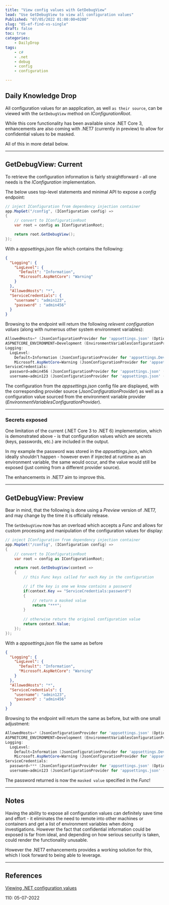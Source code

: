 ```yaml
---
title: "View config values with GetDebugView"
lead: "Use GetDebugView to view all configuration values"
Published: "07/05/2022 01:00:00+0200"
slug: "05-ef-find-vs-single"
draft: false
toc: true
categories:
    - DailyDrop
tags:
    - c#
    - .net
    - debug
    - config
    - configuration

---
```


## Daily Knowledge Drop

All configuration values for an aapplication, as well `as their source`, can be viewed with the `GetDebugView` method on _IConfigurationRoot_.

While this core functionality has been available since .NET Core 3, enhancements are also coming with .NET7 (currently in preview) to allow for confidential values to be masked.

All of this in more detail below.

---

## GetDebugView: Current

To retrieve the configuration information is fairly straightforward - all one needs is the _IConfiguration_ implementation.

The below uses top-level statements and minimal API to expose a _config_ endpoint:

``` csharp
// inject IConfiguration from dependency injection container
app.MapGet("/config", (IConfiguration config) =>
{
    // convert to IConfigurationRoot
    var root = config as IConfigurationRoot;

    return root.GetDebugView();
});
```

With a _appsettings.json_ file which contains the following:

``` json
{
  "Logging": {
    "LogLevel": {
      "Default": "Information",
      "Microsoft.AspNetCore": "Warning"
    }
  },
  "AllowedHosts": "*",
  "ServiceCredentials": {
    "username": "admin123",
    "password" : "admin456"
  }
}
```

Browsing to the endpoint will return the following _relevent configuration values_ (along with numerous other system environment variables):

``` powershell
AllowedHosts=* (JsonConfigurationProvider for 'appsettings.json' (Optional))
ASPNETCORE_ENVIRONMENT=Development (EnvironmentVariablesConfigurationProvider Prefix: '')
Logging:
  LogLevel:
    Default=Information (JsonConfigurationProvider for 'appsettings.Development.json' (Optional))
    Microsoft.AspNetCore=Warning (JsonConfigurationProvider for 'appsettings.Development.json' (Optional))
ServiceCredentials:
  password=admin456 (JsonConfigurationProvider for 'appsettings.json' (Optional))
  username=admin123 (JsonConfigurationProvider for 'appsettings.json' (Optional))
```

The configuration from the _appsettings.json_ config file are displayed, with the corresponding provider source (_JsonConfigurationProvider_) as well as a configuration value sourced from the environment variable provider (_EnvironmentVariablesConfigurationProvider_).

---

### Secrets exposed

One limitation of the current (.NET Core 3 to .NET 6) implementation, which is demonstrated above - is that configuration values which are secrets (keys, passwords, etc.) are included in the output.

In my example the password was stored in the _appsettings.json_, which ideally shouldn't happen - however even if injected at runtime as an environment variable, the same would occur, and the value would still be exposed (just coming from a different provider source).

The enhancements in .NET7 aim to improve this.

---

## GetDebugView: Preview

Bear in mind, that the following is done using a _Preview_ version of .NET7, and may change by the time it is officially release.

The `GetDebugView` now has an overload which accepts a _Func_ and allows for custom processing and manipulation of the configuration values for display:

``` csharp
// inject IConfiguration from dependency injection container
app.MapGet("/config", (IConfiguration config) =>
{
    // convert to IConfigurationRoot
    var root = config as IConfigurationRoot;

    return root.GetDebugView(context =>
    {
        // this Func keys called for each Key in the configuration

        // if the key is one we know contains a password
        if(context.Key == "ServiceCredentials:password")
        {
            // return a masked value
            return "***";
        }
        
        // otherwise return the original configuration value
        return context.Value;
    });
});
```

With a _appsettings.json_ file the same as before

``` json
{
  "Logging": {
    "LogLevel": {
      "Default": "Information",
      "Microsoft.AspNetCore": "Warning"
    }
  },
  "AllowedHosts": "*",
  "ServiceCredentials": {
    "username": "admin123",
    "password" : "admin456"
  }
}
```

Browsing to the endpoint will return the same as before, but with one small adjustment: 

``` powershell
AllowedHosts=* (JsonConfigurationProvider for 'appsettings.json' (Optional))
ASPNETCORE_ENVIRONMENT=Development (EnvironmentVariablesConfigurationProvider Prefix: '')
Logging:
  LogLevel:
    Default=Information (JsonConfigurationProvider for 'appsettings.Development.json' (Optional))
    Microsoft.AspNetCore=Warning (JsonConfigurationProvider for 'appsettings.Development.json' (Optional))
ServiceCredentials:
  password=*** (JsonConfigurationProvider for 'appsettings.json' (Optional))
  username=admin123 (JsonConfigurationProvider for 'appsettings.json' (Optional))
```

The password returned is now the `masked value` specified in the _Func_!

---

## Notes

Having the ability to expose all configuration values can definitely save time and effort - it eliminates the need to remote into other machines or containers and get a list of environment variables when doing investigations. However the fact that confidential information could be exposed is far from ideal, and depending on how serious security is taken, could render the functionality unusable.

However the .NET7 enhancements provides a working solution for this, which I look forward to being able to leverage.

---

## References

[Viewing .NET configuration values](https://dunnhq.com/posts/2022/viewing-configuration-values/)  

<?# DailyDrop ?>110: 05-07-2022<?#/ DailyDrop ?>
